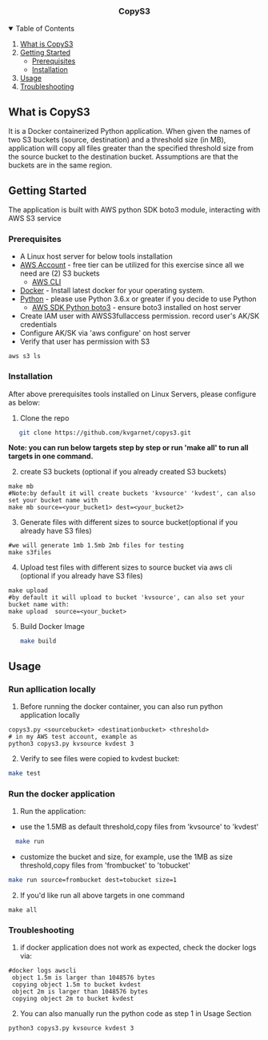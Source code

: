 


<p align="center">
  
  <h3 align="center">CopyS3</h3>

  </p>



<!-- TABLE OF CONTENTS -->
<details open="open">
  <summary>Table of Contents</summary>
  <ol>
    <li>
      <a href="#what-is-copys3">What is CopyS3</a>
     </li>
    <li>
      <a href="#getting-started">Getting Started</a>
      <ul>
        <li><a href="#prerequisites">Prerequisites</a></li>
        <li><a href="#installation">Installation</a></li>
      </ul>
    </li>
    <li><a href="#usage">Usage</a></li>
    <li><a href="#troubleshooting">Troubleshooting</a></li>
 </ol>
</details>



## What is CopyS3
It is a Docker containerized Python application. 
When given the names of two S3 buckets (source, destination) and a threshold size (in MB), application will copy
all files greater than the specified threshold size from the source bucket to the destination bucket.
Assumptions are that the buckets are in the same region.


<!-- GETTING STARTED -->
## Getting Started

The application is built with AWS python SDK boto3 module, interacting with AWS S3 service

### Prerequisites
- A Linux host server for below tools installation
- [AWS Account](https://aws.amazon.com/free/?nc2=h_ql_pr) - free tier can be utilized for this exercise since all we need are (2) S3 buckets
  - [AWS CLI ](https://docs.aws.amazon.com/cli/latest/userguide/install-cliv1.html)
- [Docker](https://docs.docker.com/install/)  - Install latest docker for your operating system.
- [Python](https://www.python.org)  - please use Python 3.6.x or greater if you decide to use Python
  - [AWS SDK Python boto3](https://aws.amazon.com/sdk-for-python/) - ensure boto3 installed on host server
- Create IAM user with AWSS3fullaccess permission. record user's AK/SK credentials
- Configure AK/SK via 'aws configure' on host server
- Verify that user has permission  with S3
```
aws s3 ls
```

### Installation
After above prerequisites tools installed on Linux Servers, please configure as below:

1. Clone the repo
```sh
   git clone https://github.com/kvgarnet/copys3.git
```
**Note: you can run below targets step by step or run 'make all' to run all targets in one command.**

2. create S3 buckets (optional if you already created S3 buckets)
```
make mb
#Note:by default it will create buckets 'kvsource' 'kvdest', can also set your bucket name with
make mb source=<your_bucket1> dest=<your_bucket2>
```
3. Generate files with different sizes to source bucket(optional if you already have S3 files)
```
#we will generate 1mb 1.5mb 2mb files for testing
make s3files
```
4. Upload test files with different sizes to source bucket via aws cli (optional if you already have S3 files)
```
make upload 
#by default it will upload to bucket 'kvsource', can also set your bucket name with:
make upload  source=<your_bucket>
```
5. Build Docker Image
   ```sh
   make build 
   ```

## Usage
### Run  apllication locally
1. Before running the docker container, you can also run python application locally
```
copys3.py <sourcebucket> <destinationbucket> <threshold>
# in my AWS test account, example as
python3 copys3.py kvsource kvdest 3
```
2. Verify to see files were copied to kvdest bucket:
```sh
make test
```

### Run the docker application

1. Run the application:
- use the 1.5MB as default threshold,copy files from 'kvsource' to 'kvdest'
```sh
  make run
```
- customize the bucket and size, for example, use the 1MB as size threshold,copy files from 'frombucket' to 'tobucket'
```sh
make run source=frombucket dest=tobucket size=1
```
2. If you'd like run all above targets in one command 
```
make all
```



<!-- ROADMAP -->
### Troubleshooting
1. if docker application does not work as expected, check the docker logs via:
```
#docker logs awscli
 object 1.5m is larger than 1048576 bytes
 copying object 1.5m to bucket kvdest
 object 2m is larger than 1048576 bytes
 copying object 2m to bucket kvdest
```

2. You can also manually run the python code as step 1 in Usage Section
```
python3 copys3.py kvsource kvdest 3
```

